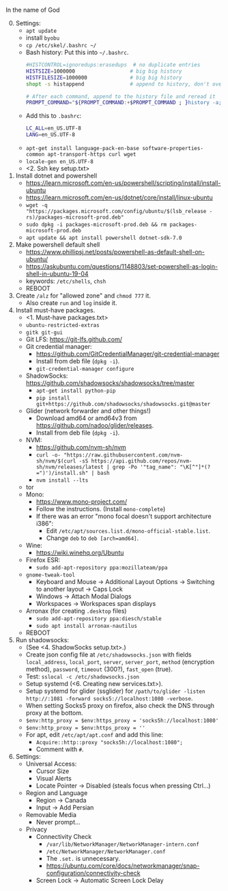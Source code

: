 In the name of God

0. Settings:
   - `apt update`
   - install `byobu`
   - `cp /etc/skel/.bashrc ~/`
   - Bash history: Put this into `~/.bashrc`.
     ```bash
     #HISTCONTROL=ignoredups:erasedups  # no duplicate entries
     HISTSIZE=1000000                  # big big history
     HISTFILESIZE=1000000              # big big history
     shopt -s histappend               # append to history, don't overwrite it

     # After each command, append to the history file and reread it
     PROMPT_COMMAND="${PROMPT_COMMAND:+$PROMPT_COMMAND ; }history -a; history -c; history -r"
     ```
   - Add this to `.bashrc`:
     ```bash
     LC_ALL=en_US.UTF-8
     LANG=en_US.UTF-8
     ```
   - `apt-get install language-pack-en-base software-properties-common apt-transport-https curl wget`
   - `locale-gen en_US.UTF-8`
   - <2. Ssh key setup.txt>
1. Install dotnet and powershell
   - https://learn.microsoft.com/en-us/powershell/scripting/install/install-ubuntu
   - https://learn.microsoft.com/en-us/dotnet/core/install/linux-ubuntu
   - `wget -q "https://packages.microsoft.com/config/ubuntu/$(lsb_release -rs)/packages-microsoft-prod.deb"`
   - `sudo dpkg -i packages-microsoft-prod.deb && rm packages-microsoft-prod.deb`
   - `apt update && apt install powershell dotnet-sdk-7.0`
2. Make powershell default shell
   - https://www.phillipsj.net/posts/powershell-as-default-shell-on-ubuntu/
   - https://askubuntu.com/questions/1148803/set-powershell-as-login-shell-in-ubuntu-19-04
   - keywords: `/etc/shells`, `chsh`
   - REBOOT
3. Create `/alz` for "allowed zone" and `chmod 777` it.
   - Also create `run` and `log` inside it.
4. Install must-have packages.
   - <1. Must-have packages.txt>
   - `ubuntu-restricted-extras`
   - `gitk git-gui`
   - Git LFS: https://git-lfs.github.com/
   - Git credential manager:
     - https://github.com/GitCredentialManager/git-credential-manager
     - Install from deb file (`dpkg -i`).
     - `git-credential-manager configure`
   - ShadowSocks: https://github.com/shadowsocks/shadowsocks/tree/master
     - `apt-get install python-pip`
     - `pip install git+https://github.com/shadowsocks/shadowsocks.git@master`
   - Glider (network forwarder and other things!)
     - Download amd64 or amd64v3 from <https://github.com/nadoo/glider/releases>.
     - Install from deb file (`dpkg -i`).
   - NVM:
     - https://github.com/nvm-sh/nvm
     - `curl -o- "https://raw.githubusercontent.com/nvm-sh/nvm/$(curl -sS https://api.github.com/repos/nvm-sh/nvm/releases/latest | grep -Po '"tag_name": "\K[^"]*(?=")')/install.sh" | bash`
     - `nvm install --lts`
   - tor
   - Mono:
     - https://www.mono-project.com/
     - Follow the instructions. (Install `mono-complete`)
     - If there was an error "mono focal doesn't support architecture i386":
       - Edit `/etc/apt/sources.list.d/mono-official-stable.list`.
       - Change `deb` to `deb [arch=amd64]`.
   - Wine:
     - https://wiki.winehq.org/Ubuntu
   - Firefox ESR:
     - `sudo add-apt-repository ppa:mozillateam/ppa`
   - `gnome-tweak-tool`
     - Keyboard and Mouse -> Additional Layout Options -> Switching to another layout -> Caps Lock
     - Windows -> Attach Modal Dialogs
     - Workspaces -> Workspaces span displays
   - Arronax (for creating `.desktop` files)
     - `sudo add-apt-repository ppa:diesch/stable`
     - `sudo apt install arronax-nautilus`
   - REBOOT
5. Run shadowsocks:
   - (See <4. ShadowSocks setup.txt>.)
   - Create json config file at `/etc/shadowsocks.json` with fields `local_address`, `local_port`, `server`, `server_port`, `method` (encryption method), `password`, `timeout` (300?), `fast_open` (true).
   - Test: `sslocal -c /etc/shadowsocks.json`
   - Setup systemd (<6. Creating new services.txt>).
   - Setup systemd for glider (ssglider) for `/path/to/glider -listen http://:1081 -forward socks5://localhost:1080 -verbose`.
   - When setting Socks5 proxy on firefox, also check the DNS through proxy at the bottom.
   - `$env:http_proxy = $env:https_proxy = 'socks5h://localhost:1080'`
   - `$env:http_proxy = $env:https_proxy = ''`
   - For apt, edit `/etc/apt/apt.conf` and add this line:
     - `Acquire::http::proxy "socks5h://localhost:1080";`
     - Comment with `#`.
6. Settings:
   - Universal Access:
     - Cursor Size
     - Visual Alerts
     - Locate Pointer -> Disabled (steals focus when pressing Ctrl...)
   - Region and Language
     - Region -> Canada
     - Input -> Add Persian
   - Removable Media
     - Never prompt...
   - Privacy
     - Connectivity Check
       - `/var/lib/NetworkManager/NetworkManager-intern.conf`
       - `/etc/NetworkManager/NetworkManager.conf`
       - The `.set.` is unnecessary.
       - https://ubuntu.com/core/docs/networkmanager/snap-configuration/connectivity-check
     - Screen Lock -> Automatic Screen Lock Delay
